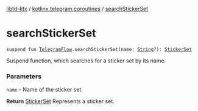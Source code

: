 [libtd-ktx](../index.md) / [kotlinx.telegram.coroutines](index.md) / [searchStickerSet](./search-sticker-set.md)

# searchStickerSet

`suspend fun `[`TelegramFlow`](../kotlinx.telegram.core/-telegram-flow/index.md)`.searchStickerSet(name: `[`String`](https://kotlinlang.org/api/latest/jvm/stdlib/kotlin/-string/index.html)`?): `[`StickerSet`](https://tdlibx.github.io/td/docs/org/drinkless/td/libcore/telegram/TdApi.StickerSet.html)

Suspend function, which searches for a sticker set by its name.

### Parameters

`name` - Name of the sticker set.

**Return**
[StickerSet](https://tdlibx.github.io/td/docs/org/drinkless/td/libcore/telegram/TdApi.StickerSet.html) Represents a sticker set.

